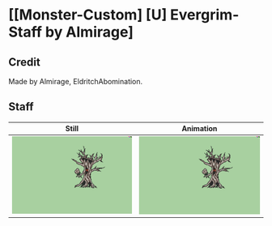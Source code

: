 # [\[Monster-Custom\] \[U\] Evergrim-Staff by Almirage]

## Credit

Made by Almirage, EldritchAbomination.

## Staff

| Still | Animation |
| :---: | :-------: |
| ![Staff still](./Staff_000.png) | ![Staff animation](./Staff.gif) |
